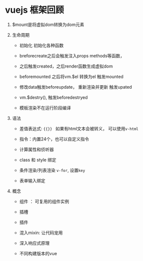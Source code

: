# vuejs 框架回顾

1. $mount是将虚拟dom转换为dom元素

2. 生命周期

   * 初始化 初始化各种函数

   * breforecreate之后会触发注入props methods等函数，

   * 之后触发created，之后render函数生成虚拟dom

   * beforemounted 之后将vm.$el 转换为el 触发mounted

   * 修改data触发beforeupdate， 重新渲染并更新 触发upated

   * vm.$destry(), 触发beforedestryed

   * 模板渲染不在运行阶段编译

3. 语法
   
   * 差值表达式: `{{}} ` 如果有html文本会被转义， 可以使用`v-html`

   * 指令：内置24个，也可以自定义指令

   * 计算属性和侦听器

   * class 和 style 绑定

   * 条件渲染/列表渲染 `v-for`, 设置`key`

   * 表单输入绑定

4. 概念
   
   * 组件 ： 可复用的组件实例
  
   * 插槽

   * 插件

   * 混入mixin: 让代码宠用

   * 深入响应式原理

   * 不同构建版本的vue
      




